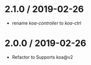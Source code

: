 2.1.0 / 2019-02-26
==================

- rename *koa-controller* to *koa-ctrl*

2.0.0 / 2019-02-26
==================

- Refactor to Supports koa@v2
